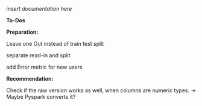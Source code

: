 
*insert documentation here*





**To-Dos**

**Preparation:**

Leave one Out instead of train test split 

separate read-in and split 

add Error metric for new users 

**Recommendation:** 

Check if the raw version works as well, when columns are numeric types. -> Maybe Pyspark converts it?
